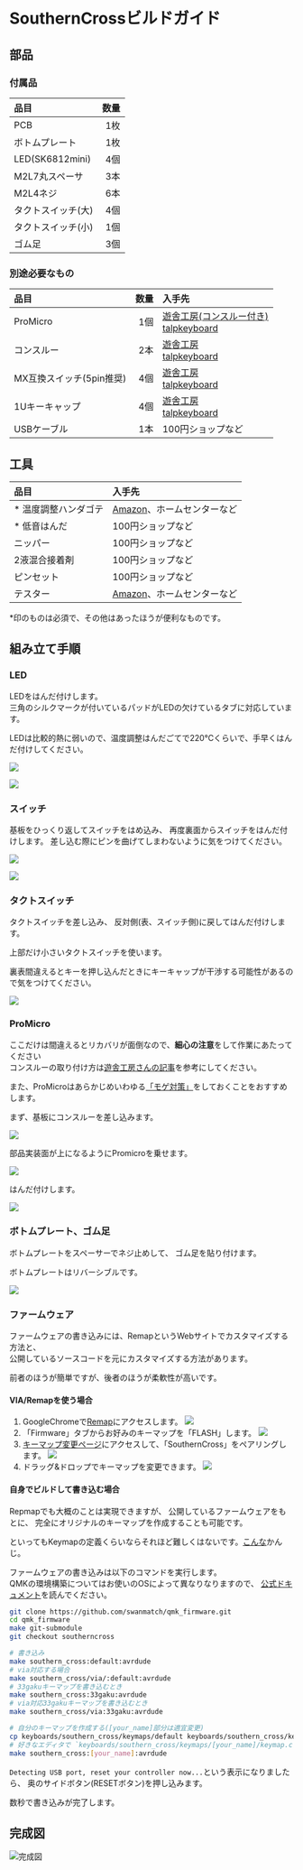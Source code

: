 # SouthernCrossビルドガイド

## 部品

### 付属品

| 品目                    | 数量 |
| :---------------------- | ---: |
| PCB                     |  1枚 |
| ボトムプレート          |  1枚 |
| LED(SK6812mini)         |  4個 |
| M2L7丸スペーサ          |  3本 |
| M2L4ネジ                |  6本 |
| タクトスイッチ(大)      |  4個 |
| タクトスイッチ(小)      |  1個 |
| ゴム足                  |  3個 |

### 別途必要なもの

| 品目                     | 数量 | 入手先 |
| :----------------------- | ---: | :--- |
| ProMicro                 |  1個 | [遊舎工房(コンスルー付き)](https://shop.yushakobo.jp/products/promicro-spring-pinheader)<br>[talpkeyboard](https://talpkeyboard.net/items/5b24504ba6e6ee7ec60063e3) |
| コンスルー               |  2本 | [遊舎工房](https://shop.yushakobo.jp/collections/all-keyboard-parts/products/31)<br>[talpkeyboard](https://talpkeyboard.net/items/5e056626d790db16e2889233) |
| MX互換スイッチ(5pin推奨) |  4個 | [遊舎工房](https://shop.yushakobo.jp/collections/all-switches)<br>[talpkeyboard](https://talpkeyboard.net/?category_id=59cf8860ed05e668db003f5d) |
| 1Uキーキャップ           |  4個 | [遊舎工房](https://shop.yushakobo.jp/collections/keycaps/products/dsa-blank-keycaps)<br>[talpkeyboard](https://talpkeyboard.net/?category_id=59e2acfaed05e644fd004008) |
| USBケーブル              |  1本 | 100円ショップなど |


## 工具

| 品目               | 入手先 |
| :----------------- | :--- |
| * 温度調整ハンダゴテ | [Amazon](https://www.amazon.co.jp/gp/product/B08L6KJBGP/ref=as_li_tl?ie=UTF8&camp=247&creative=1211&creativeASIN=B08L6KJBGP&linkCode=as2&tag=swanmatch06-22&linkId=902f31009670f3b7cd79891d00479e72)、ホームセンターなど |
| * 低音はんだ         | 100円ショップなど |
| ニッパー             | 100円ショップなど |
| 2液混合接着剤        | 100円ショップなど |
| ピンセット           | 100円ショップなど |
| テスター             | [Amazon](https://www.amazon.co.jp/gp/product/B07GJ891VR/ref=as_li_tl?ie=UTF8&camp=247&creative=1211&creativeASIN=B07GJ891VR&linkCode=as2&tag=swanmatch06-22&linkId=bd42afeb7ff9ca4a61af44a62215c148)、ホームセンターなど |

*印のものは必須で、その他はあったほうが便利なものです。

## 組み立て手順

### LED

LEDをはんだ付けします。  
三角のシルクマークが付いているパッドがLEDの欠けているタブに対応しています。  

LEDは比較的熱に弱いので、温度調整はんだごてで220℃くらいで、手早くはんだ付けしてください。

![](./images/01.jpg)

![](./images/02.jpg)

### スイッチ

基板をひっくり返してスイッチをはめ込み、
再度裏面からスイッチをはんだ付けします。
差し込む際にピンを曲げてしまわないように気をつけてください。

![](./images/03.jpg)

![](./images/04.jpg)

### タクトスイッチ

タクトスイッチを差し込み、
反対側(表、スイッチ側)に戻してはんだ付けします。

上部だけ小さいタクトスイッチを使います。

裏表間違えるとキーを押し込んだときにキーキャップが干渉する可能性があるので気をつけてください。

![](./images/05.jpg)


### ProMicro

ここだけは間違えるとリカバリが面倒なので、**細心の注意**をして作業にあたってください  
コンスルーの取り付け方は[遊舎工房さんの記事](https://yushakobo.zendesk.com/hc/ja/articles/360044233974-%E3%82%B3%E3%83%B3%E3%82%B9%E3%83%AB%E3%83%BC-%E3%82%B9%E3%83%97%E3%83%AA%E3%83%B3%E3%82%B0%E3%83%94%E3%83%B3%E3%83%98%E3%83%83%E3%83%80-%E3%81%AE%E5%8F%96%E3%82%8A%E4%BB%98%E3%81%91%E6%96%B9%E3%82%92%E6%95%99%E3%81%88%E3%81%A6%E4%B8%8B%E3%81%95%E3%81%84)を参考にしてください。

また、ProMicroはあらかじめいわゆる[「モゲ対策」](https://scrapbox.io/self-made-kbds-ja/%E3%82%82%E3%81%92%E4%BA%88%E9%98%B2)をしておくことをおすすめします。

まず、基板にコンスルーを差し込みます。

![](./images/06.jpg)

部品実装面が上になるようにPromicroを乗せます。  

![](./images/07.jpg)

はんだ付けします。

![](./images/08.jpg)


### ボトムプレート、ゴム足

ボトムプレートをスペーサーでネジ止めして、
ゴム足を貼り付けます。

ボトムプレートはリバーシブルです。

![](./images/09.jpg)


### ファームウェア

ファームウェアの書き込みには、RemapというWebサイトでカスタマイズする方法と、  
公開しているソースコードを元にカスタマイズする方法があります。

前者のほうが簡単ですが、後者のほうが柔軟性が高いです。

#### VIA/Remapを使う場合

1. GoogleChromeで[Remap](https://remap-keys.app/catalog/orjR3ZhktvZ6k8I1hMSU)にアクセスします。
  ![](./images/10.jpg)
2. 「Firmware」タブからお好みのキーマップを「FLASH」します。
  ![](./images/11.jpg)
3. [キーマップ変更ページ](https://remap-keys.app/configure)にアクセスして、「SouthernCross」をペアリングします。
  ![](./images/12.jpg)
4. ドラッグ&ドロップでキーマップを変更できます。
  ![](./images/13.jpg)


#### 自身でビルドして書き込む場合

Repmapでも大概のことは実現できますが、
公開しているファームウェアをもとに、
完全にオリジナルのキーマップを作成することも可能です。

といってもKeymapの定義くらいならそれほど難しくはないです。[こんな](https://github.com/swanmatch/qmk_firmware/blob/southerncross/keyboards/southern_cross/keymaps/default/keymap.c)かんじ。

ファームウェアの書き込みは以下のコマンドを実行します。  
QMKの環境構築についてはお使いのOSによって異なりなりますので、
[公式ドキュメント](https://docs.qmk.fm/#/)を読んでください。

```sh
git clone https://github.com/swanmatch/qmk_firmware.git
cd qmk_firmware
make git-submodule
git checkout southerncross

# 書き込み
make southern_cross:default:avrdude
# via対応する場合
make southern_cross/via/:default:avrdude
# 33gakuキーマップを書き込むとき
make southern_cross:33gaku:avrdude
# via対応33gakuキーマップを書き込むとき
make southern_cross/via:33gaku:avrdude

# 自分のキーマップを作成する([your_name]部分は適宜変更)
cp keyboards/southern_cross/keymaps/default keyboards/southern_cross/keymaps/[your_name]
# 好きなエディタで `keyboards/southern_cross/keymaps/[your_name]/keymap.c`を編集する
make southern_cross:[your_name]:avrdude
```

`Detecting USB port, reset your controller now...`という表示になりましたら、
奥のサイドボタン(RESETボタン)を押し込みます。

数秒で書き込みが完了します。


## 完成図

![完成図](./images/99.jpg)
